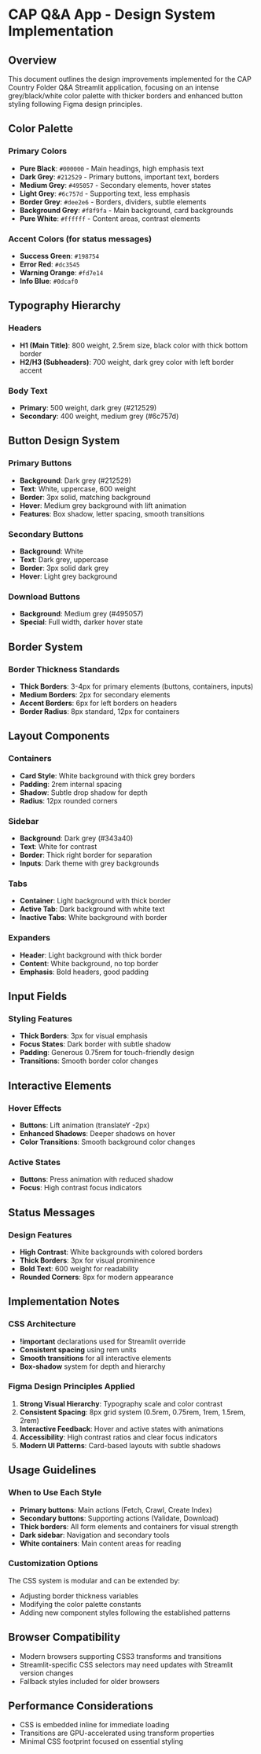 # CAP Q&A App - Design System Implementation

## Overview
This document outlines the design improvements implemented for the CAP Country Folder Q&A Streamlit application, focusing on an intense grey/black/white color palette with thicker borders and enhanced button styling following Figma design principles.

## Color Palette

### Primary Colors
- **Pure Black**: `#000000` - Main headings, high emphasis text
- **Dark Grey**: `#212529` - Primary buttons, important text, borders
- **Medium Grey**: `#495057` - Secondary elements, hover states
- **Light Grey**: `#6c757d` - Supporting text, less emphasis
- **Border Grey**: `#dee2e6` - Borders, dividers, subtle elements
- **Background Grey**: `#f8f9fa` - Main background, card backgrounds
- **Pure White**: `#ffffff` - Content areas, contrast elements

### Accent Colors (for status messages)
- **Success Green**: `#198754`
- **Error Red**: `#dc3545`
- **Warning Orange**: `#fd7e14`
- **Info Blue**: `#0dcaf0`

## Typography Hierarchy

### Headers
- **H1 (Main Title)**: 800 weight, 2.5rem size, black color with thick bottom border
- **H2/H3 (Subheaders)**: 700 weight, dark grey color with left border accent

### Body Text
- **Primary**: 500 weight, dark grey (#212529)
- **Secondary**: 400 weight, medium grey (#6c757d)

## Button Design System

### Primary Buttons
- **Background**: Dark grey (#212529)
- **Text**: White, uppercase, 600 weight
- **Border**: 3px solid, matching background
- **Hover**: Medium grey background with lift animation
- **Features**: Box shadow, letter spacing, smooth transitions

### Secondary Buttons
- **Background**: White
- **Text**: Dark grey, uppercase
- **Border**: 3px solid dark grey
- **Hover**: Light grey background

### Download Buttons
- **Background**: Medium grey (#495057)
- **Special**: Full width, darker hover state

## Border System

### Border Thickness Standards
- **Thick Borders**: 3-4px for primary elements (buttons, containers, inputs)
- **Medium Borders**: 2px for secondary elements
- **Accent Borders**: 6px for left borders on headers
- **Border Radius**: 8px standard, 12px for containers

## Layout Components

### Containers
- **Card Style**: White background with thick grey borders
- **Padding**: 2rem internal spacing
- **Shadow**: Subtle drop shadow for depth
- **Radius**: 12px rounded corners

### Sidebar
- **Background**: Dark grey (#343a40)
- **Text**: White for contrast
- **Border**: Thick right border for separation
- **Inputs**: Dark theme with grey backgrounds

### Tabs
- **Container**: Light background with thick border
- **Active Tab**: Dark background with white text
- **Inactive Tabs**: White background with border

### Expanders
- **Header**: Light background with thick border
- **Content**: White background, no top border
- **Emphasis**: Bold headers, good padding

## Input Fields

### Styling Features
- **Thick Borders**: 3px for visual emphasis
- **Focus States**: Dark border with subtle shadow
- **Padding**: Generous 0.75rem for touch-friendly design
- **Transitions**: Smooth border color changes

## Interactive Elements

### Hover Effects
- **Buttons**: Lift animation (translateY -2px)
- **Enhanced Shadows**: Deeper shadows on hover
- **Color Transitions**: Smooth background color changes

### Active States
- **Buttons**: Press animation with reduced shadow
- **Focus**: High contrast focus indicators

## Status Messages

### Design Features
- **High Contrast**: White backgrounds with colored borders
- **Thick Borders**: 3px for visual prominence
- **Bold Text**: 600 weight for readability
- **Rounded Corners**: 8px for modern appearance

## Implementation Notes

### CSS Architecture
- **!important** declarations used for Streamlit override
- **Consistent spacing** using rem units
- **Smooth transitions** for all interactive elements
- **Box-shadow** system for depth and hierarchy

### Figma Design Principles Applied
1. **Strong Visual Hierarchy**: Typography scale and color contrast
2. **Consistent Spacing**: 8px grid system (0.5rem, 0.75rem, 1rem, 1.5rem, 2rem)
3. **Interactive Feedback**: Hover and active states with animations
4. **Accessibility**: High contrast ratios and clear focus indicators
5. **Modern UI Patterns**: Card-based layouts with subtle shadows

## Usage Guidelines

### When to Use Each Style
- **Primary buttons**: Main actions (Fetch, Crawl, Create Index)
- **Secondary buttons**: Supporting actions (Validate, Download)
- **Thick borders**: All form elements and containers for visual strength
- **Dark sidebar**: Navigation and secondary tools
- **White containers**: Main content areas for reading

### Customization Options
The CSS system is modular and can be extended by:
- Adjusting border thickness variables
- Modifying the color palette constants
- Adding new component styles following the established patterns

## Browser Compatibility
- Modern browsers supporting CSS3 transforms and transitions
- Streamlit-specific CSS selectors may need updates with Streamlit version changes
- Fallback styles included for older browsers

## Performance Considerations
- CSS is embedded inline for immediate loading
- Transitions are GPU-accelerated using transform properties
- Minimal CSS footprint focused on essential styling
